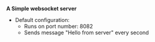 **A Simple websocket server**
* Default configuration:
  * Runs on port number: 8082
  * Sends message "Hello from server" every second 

